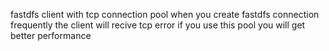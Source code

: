 fastdfs client with tcp connection pool
when you create fastdfs connection frequently the client will recive tcp error
if you use this pool you will get better performance
